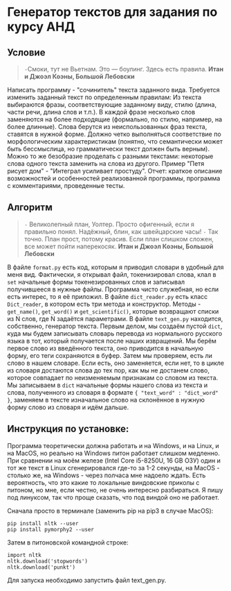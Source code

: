 # Генератор текстов для задания по курсу АНД
## Условие
> `-`Смоки, тут не Вьетнам. Это — боулинг. Здесь есть правила.
**Итан и Джоэл Коэны, Большой Лебовски**


Написать программу - "сочинитель" текста заданного вида. Требуется изменить заданный текст по определенным правилам:
Из текста выбираются фразы, соответствующие заданному виду, стилю (длина, части речи, длина слов и т.п.).
В каждой фразе несколько слов заменяются на более подходящие (формально, по стилю, например, на более длинные). Слова берутся из неиспользованных фраз текста, ставятся в нужной форме. Должно четко выполняться соответствие по морфологическим характеристикам (понятно, 
что семантически может быть бессмыслица, но грамматически текст должен быть верным).
Можно то же безобразие проделать с разными текстами: некоторые слова одного текста заменить на слова из другого. Пример "Петя рисует дом" - "Интеграл усиливает простуду".
Отчет:  краткое описание возможностей и особенностей реализованной программы, программа с комментариями, проведенные тесты.
## Алгоритм
>`-` Великолепный план, Уолтер. Просто офигенный, если я правильно понял. Надёжный, блин, как швейцарские часы!
`-` Так точно. План прост, потому красив. Если план слишком сложен, все может пойти наперекосяк.
**Итан и Джоэл Коэны, Большой Лебовски**


В файле `format.py` есть код, которым я приводил словари в удобный для меня вид. Фактически, я открывал файл, токенизировал слова, клал в `set` начальные формы токенезированных слов и записывал получившееся в нужные файлы. Программа чисто служебная, но если есть интерес, то я её приложил.
В файле `dict_reader.py` есть класс `Dict_reader`, в котором есть три метода и конструктор. Методы - `get_name()`, `get_word()` и `get_scientific()`, которые возвращают списки из N слов, где N задаётся параметрами.
В файле `text_gen.py` находится, собственно, генератор текста. Первым делом, мы создаём пустой `dict`, куда мы будем записывать словарь перевода из нормального русского языка в тот, который получается после наших извращений. Мы берём первое слово из введённого текста, оно приводится в начальную форму, его теги сохраняются в буфер. Затем мы проверяем, есть ли слово в нашем словаре. Если есть, оно заменяется, если нет, то в цикле из словаря достаются слова до тех пор, как мы не достанем слово, которое совпадает по неизменяемым признакам со словом из текста. Мы записываем в `dict` начальные формы нашего слова из текста и слова, полученного из словаря в формате `{ "text_word" : "dict_word" }`, заменяем в тексте изначальное слово на склонённое в нужную форму слово из словаря и идём дальше. 


## Инструкция по установке:

Программа теоретически должна работать и на Windows, и на Linux, и на MacOS, но реально на Windows питон работает слишком медленно. При сравнении на моём железе (Intel Core i5-8250U, 16 GB ОЗУ) один и тот же текст в Linux сгенерировался где-то за 1-2 секунды, на MacOS - столько же, на Windows - через полчаса мне надоело ждать. Есть вероятность, что это какие то локальные виндовские приколы с питоном, но мне, если честно, не очень интересно разбираться. Я пишу под линуксом, так что проще сказать, что под виндой оно не работает.

Сначала просто в терминале (заменить pip на pip3 в случае MacOS):
```
pip install nltk --user
pip install pymorphy2 --user
```
Затем в питоновской командной строке:
```
import nltk
nltk.download('stopwords')
nltk.download('punkt')
```

Для запуска необходимо запустить файл text_gen.py.